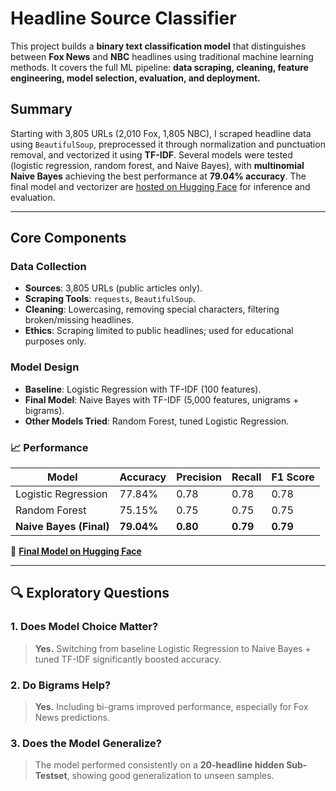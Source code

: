 # Headline Source Classifier

This project builds a **binary text classification model** that distinguishes between **Fox News** and **NBC** headlines using traditional machine learning methods. It covers the full ML pipeline: **data scraping, cleaning, feature engineering, model selection, evaluation, and deployment.**

## Summary

Starting with 3,805 URLs (2,010 Fox, 1,805 NBC), I scraped headline data using `BeautifulSoup`, preprocessed it through normalization and punctuation removal, and vectorized it using **TF-IDF**. Several models were tested (logistic regression, random forest, and Naive Bayes), with **multinomial Naive Bayes** achieving the best performance at **79.04% accuracy**. The final model and vectorizer are [hosted on Hugging Face](https://huggingface.co/nehirsunargs/nb-model) for inference and evaluation.

---

## Core Components

### Data Collection

* **Sources**: 3,805 URLs (public articles only).
* **Scraping Tools**: `requests`, `BeautifulSoup`.
* **Cleaning**: Lowercasing, removing special characters, filtering broken/missing headlines.
* **Ethics**: Scraping limited to public headlines; used for educational purposes only.

### Model Design

* **Baseline**: Logistic Regression with TF-IDF (100 features).
* **Final Model**: Naive Bayes with TF-IDF (5,000 features, unigrams + bigrams).
* **Other Models Tried**: Random Forest, tuned Logistic Regression.

### 📈 Performance

| Model                   | Accuracy   | Precision | Recall   | F1 Score |
| ----------------------- | ---------- | --------- | -------- | -------- |
| Logistic Regression     | 77.84%     | 0.78      | 0.78     | 0.78     |
| Random Forest           | 75.15%     | 0.75      | 0.75     | 0.75     |
| **Naive Bayes (Final)** | **79.04%** | **0.80**  | **0.79** | **0.79** |

🔗 **[Final Model on Hugging Face](https://huggingface.co/nehirsunargs/nb-model)**

---

## 🔍 Exploratory Questions

### 1. Does Model Choice Matter?

> **Yes.** Switching from baseline Logistic Regression to Naive Bayes + tuned TF-IDF significantly boosted accuracy.

### 2. Do Bigrams Help?

> **Yes.** Including bi-grams improved performance, especially for Fox News predictions.

### 3. Does the Model Generalize?

> The model performed consistently on a **20-headline hidden Sub-Testset**, showing good generalization to unseen samples.
